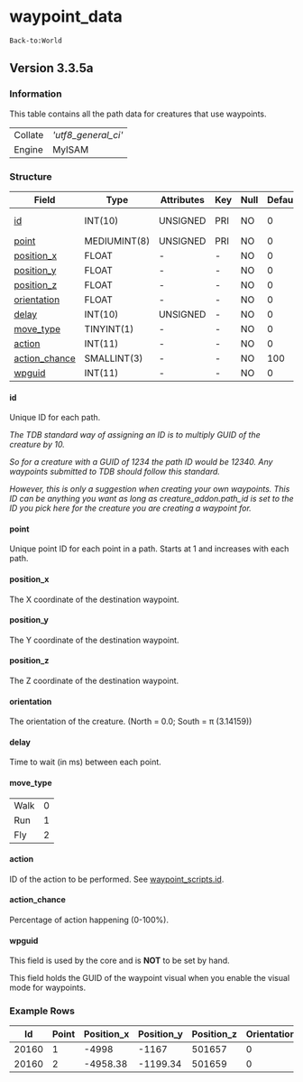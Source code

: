 # waypoint\_data

`Back-to:World`

## **Version 3.3.5a**

### Information

This table contains all the path data for creatures that use waypoints.

|         |                       |
|---------|-----------------------|
| Collate | *'utf8\_general\_ci'* |
| Engine  | MyISAM                |

### Structure

| Field                                          | Type         | Attributes | Key | Null | Default | Comment       |
|------------------------------------------------|--------------|------------|-----|------|---------|---------------|
| [id](#waypoint_data-id)                        | INT(10)      | UNSIGNED   | PRI | NO   | 0       | Creature GUID |
| [point](#waypoint_data-point)                  | MEDIUMINT(8) | UNSIGNED   | PRI | NO   | 0       | -             |
| [position\_x](#waypoint_data-position)         | FLOAT        | -          | -   | NO   | 0       | -             |
| [position\_y](#waypoint_data-position)         | FLOAT        | -          | -   | NO   | 0       | -             |
| [position\_z](#waypoint_data-position)         | FLOAT        | -          | -   | NO   | 0       | -             |
| [orientation](#waypoint_data-orientation)      | FLOAT        | -          | -   | NO   | 0       | -             |
| [delay](#waypoint_data-delay)                  | INT(10)      | UNSIGNED   | -   | NO   | 0       | -             |
| [move\_type](#waypoint_data-move_type)         | TINYINT(1)   | -          | -   | NO   | 0       | -             |
| [action](#waypoint_data-action)                | INT(11)      | -          | -   | NO   | 0       | -             |
| [action\_chance](#waypoint_data-action_chance) | SMALLINT(3)  | -          | -   | NO   | 100     | -             |
| [wpguid](#waypoint_data-wpguid)                | INT(11)      | -          | -   | NO   | 0       | -             |

#### id

Unique ID for each path.

*The TDB standard way of assigning an ID is to multiply GUID of the creature by 10.*

*So for a creature with a GUID of 1234 the path ID would be 12340. Any waypoints submitted to TDB should follow this standard.*

*However, this is only a suggestion when creating your own waypoints. This ID can be anything you want as long as creature\_addon.path\_id is set to the ID you pick here for the creature you are creating a waypoint for.*

#### point

Unique point ID for each point in a path. Starts at 1 and increases with each path.

#### position\_x

The X coordinate of the destination waypoint.

#### position\_y

The Y coordinate of the destination waypoint.

#### position\_z

The Z coordinate of the destination waypoint.

#### orientation

The orientation of the creature. (North = 0.0; South = π (3.14159))

#### delay

Time to wait (in ms) between each point.

#### move\_type

|      |     |
|------|-----|
| Walk | 0   |
| Run  | 1   |
| Fly  | 2   |

#### action

ID of the action to be performed. See [waypoint\_scripts.id](https://trinitycore.atlassian.net/wiki/display/tc/scripts#scripts-id).

#### action\_chance

Percentage of action happening (0-100%).

#### wpguid

This field is used by the core and is **NOT** to be set by hand.

This field holds the GUID of the waypoint visual when you enable the visual mode for waypoints.

### Example Rows

| Id    | Point | Position\_x | Position\_y | Position\_z | Orientation | Delay | Move\_type | Action | Action\_chance | wpguid |
|-------|-------|-------------|-------------|-------------|-------------|-------|------------|--------|----------------|--------|
| 20160 | 1     | -4998       | -1167       | 501657      | 0           | 10000 | 0          | 0      | 100            | 0      |
| 20160 | 2     | -4958.38    | -1199.34    | 501659      | 0           | 0     | 0          | 0      | 100            | 0      |


